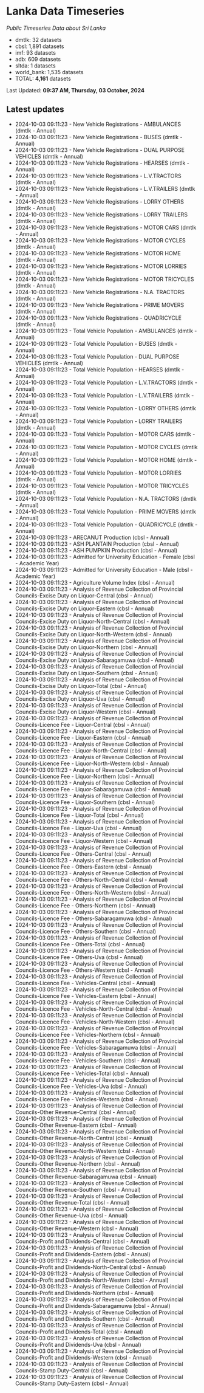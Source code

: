 # Lanka Data Timeseries
*Public Timeseries Data about Sri Lanka*

* dmtlk: 32 datasets
* cbsl: 1,891 datasets
* imf: 93 datasets
* adb: 609 datasets
* sltda: 1 datasets
* world_bank: 1,535 datasets
* TOTAL: **4,161** datasets

Last Updated: **09:37 AM, Thursday, 03 October, 2024**

## Latest updates

* 2024-10-03 09:11:23 - New Vehicle Registrations - AMBULANCES (dmtlk - Annual)
* 2024-10-03 09:11:23 - New Vehicle Registrations - BUSES (dmtlk - Annual)
* 2024-10-03 09:11:23 - New Vehicle Registrations - DUAL PURPOSE VEHICLES (dmtlk - Annual)
* 2024-10-03 09:11:23 - New Vehicle Registrations - HEARSES (dmtlk - Annual)
* 2024-10-03 09:11:23 - New Vehicle Registrations - L.V.TRACTORS (dmtlk - Annual)
* 2024-10-03 09:11:23 - New Vehicle Registrations - L.V.TRAILERS (dmtlk - Annual)
* 2024-10-03 09:11:23 - New Vehicle Registrations - LORRY OTHERS (dmtlk - Annual)
* 2024-10-03 09:11:23 - New Vehicle Registrations - LORRY TRAILERS (dmtlk - Annual)
* 2024-10-03 09:11:23 - New Vehicle Registrations - MOTOR CARS (dmtlk - Annual)
* 2024-10-03 09:11:23 - New Vehicle Registrations - MOTOR CYCLES (dmtlk - Annual)
* 2024-10-03 09:11:23 - New Vehicle Registrations - MOTOR HOME (dmtlk - Annual)
* 2024-10-03 09:11:23 - New Vehicle Registrations - MOTOR LORRIES (dmtlk - Annual)
* 2024-10-03 09:11:23 - New Vehicle Registrations - MOTOR TRICYCLES (dmtlk - Annual)
* 2024-10-03 09:11:23 - New Vehicle Registrations - N.A. TRACTORS (dmtlk - Annual)
* 2024-10-03 09:11:23 - New Vehicle Registrations - PRIME MOVERS (dmtlk - Annual)
* 2024-10-03 09:11:23 - New Vehicle Registrations - QUADRICYCLE (dmtlk - Annual)
* 2024-10-03 09:11:23 - Total Vehicle Population - AMBULANCES (dmtlk - Annual)
* 2024-10-03 09:11:23 - Total Vehicle Population - BUSES (dmtlk - Annual)
* 2024-10-03 09:11:23 - Total Vehicle Population - DUAL PURPOSE VEHICLES (dmtlk - Annual)
* 2024-10-03 09:11:23 - Total Vehicle Population - HEARSES (dmtlk - Annual)
* 2024-10-03 09:11:23 - Total Vehicle Population - L.V.TRACTORS (dmtlk - Annual)
* 2024-10-03 09:11:23 - Total Vehicle Population - L.V.TRAILERS (dmtlk - Annual)
* 2024-10-03 09:11:23 - Total Vehicle Population - LORRY OTHERS (dmtlk - Annual)
* 2024-10-03 09:11:23 - Total Vehicle Population - LORRY TRAILERS (dmtlk - Annual)
* 2024-10-03 09:11:23 - Total Vehicle Population - MOTOR CARS (dmtlk - Annual)
* 2024-10-03 09:11:23 - Total Vehicle Population - MOTOR CYCLES (dmtlk - Annual)
* 2024-10-03 09:11:23 - Total Vehicle Population - MOTOR HOME (dmtlk - Annual)
* 2024-10-03 09:11:23 - Total Vehicle Population - MOTOR LORRIES (dmtlk - Annual)
* 2024-10-03 09:11:23 - Total Vehicle Population - MOTOR TRICYCLES (dmtlk - Annual)
* 2024-10-03 09:11:23 - Total Vehicle Population - N.A. TRACTORS (dmtlk - Annual)
* 2024-10-03 09:11:23 - Total Vehicle Population - PRIME MOVERS (dmtlk - Annual)
* 2024-10-03 09:11:23 - Total Vehicle Population - QUADRICYCLE (dmtlk - Annual)
* 2024-10-03 09:11:23 - ARECANUT Production (cbsl - Annual)
* 2024-10-03 09:11:23 - ASH PLANTAIN Production (cbsl - Annual)
* 2024-10-03 09:11:23 - ASH PUMPKIN Production (cbsl - Annual)
* 2024-10-03 09:11:23 - Admitted for University Education - Female (cbsl - Academic Year)
* 2024-10-03 09:11:23 - Admitted for University Education - Male (cbsl - Academic Year)
* 2024-10-03 09:11:23 - Agriculture Volume Index (cbsl - Annual)
* 2024-10-03 09:11:23 - Analysis of Revenue Collection of Provincial Councils-Excise Duty on Liquor-Central (cbsl - Annual)
* 2024-10-03 09:11:23 - Analysis of Revenue Collection of Provincial Councils-Excise Duty on Liquor-Eastern (cbsl - Annual)
* 2024-10-03 09:11:23 - Analysis of Revenue Collection of Provincial Councils-Excise Duty on Liquor-North-Central (cbsl - Annual)
* 2024-10-03 09:11:23 - Analysis of Revenue Collection of Provincial Councils-Excise Duty on Liquor-North-Western (cbsl - Annual)
* 2024-10-03 09:11:23 - Analysis of Revenue Collection of Provincial Councils-Excise Duty on Liquor-Northern (cbsl - Annual)
* 2024-10-03 09:11:23 - Analysis of Revenue Collection of Provincial Councils-Excise Duty on Liquor-Sabaragamuwa (cbsl - Annual)
* 2024-10-03 09:11:23 - Analysis of Revenue Collection of Provincial Councils-Excise Duty on Liquor-Southern (cbsl - Annual)
* 2024-10-03 09:11:23 - Analysis of Revenue Collection of Provincial Councils-Excise Duty on Liquor-Total (cbsl - Annual)
* 2024-10-03 09:11:23 - Analysis of Revenue Collection of Provincial Councils-Excise Duty on Liquor-Uva (cbsl - Annual)
* 2024-10-03 09:11:23 - Analysis of Revenue Collection of Provincial Councils-Excise Duty on Liquor-Western (cbsl - Annual)
* 2024-10-03 09:11:23 - Analysis of Revenue Collection of Provincial Councils-Licence Fee - Liquor-Central (cbsl - Annual)
* 2024-10-03 09:11:23 - Analysis of Revenue Collection of Provincial Councils-Licence Fee - Liquor-Eastern (cbsl - Annual)
* 2024-10-03 09:11:23 - Analysis of Revenue Collection of Provincial Councils-Licence Fee - Liquor-North-Central (cbsl - Annual)
* 2024-10-03 09:11:23 - Analysis of Revenue Collection of Provincial Councils-Licence Fee - Liquor-North-Western (cbsl - Annual)
* 2024-10-03 09:11:23 - Analysis of Revenue Collection of Provincial Councils-Licence Fee - Liquor-Northern (cbsl - Annual)
* 2024-10-03 09:11:23 - Analysis of Revenue Collection of Provincial Councils-Licence Fee - Liquor-Sabaragamuwa (cbsl - Annual)
* 2024-10-03 09:11:23 - Analysis of Revenue Collection of Provincial Councils-Licence Fee - Liquor-Southern (cbsl - Annual)
* 2024-10-03 09:11:23 - Analysis of Revenue Collection of Provincial Councils-Licence Fee - Liquor-Total (cbsl - Annual)
* 2024-10-03 09:11:23 - Analysis of Revenue Collection of Provincial Councils-Licence Fee - Liquor-Uva (cbsl - Annual)
* 2024-10-03 09:11:23 - Analysis of Revenue Collection of Provincial Councils-Licence Fee - Liquor-Western (cbsl - Annual)
* 2024-10-03 09:11:23 - Analysis of Revenue Collection of Provincial Councils-Licence Fee - Others-Central (cbsl - Annual)
* 2024-10-03 09:11:23 - Analysis of Revenue Collection of Provincial Councils-Licence Fee - Others-Eastern (cbsl - Annual)
* 2024-10-03 09:11:23 - Analysis of Revenue Collection of Provincial Councils-Licence Fee - Others-North-Central (cbsl - Annual)
* 2024-10-03 09:11:23 - Analysis of Revenue Collection of Provincial Councils-Licence Fee - Others-North-Western (cbsl - Annual)
* 2024-10-03 09:11:23 - Analysis of Revenue Collection of Provincial Councils-Licence Fee - Others-Northern (cbsl - Annual)
* 2024-10-03 09:11:23 - Analysis of Revenue Collection of Provincial Councils-Licence Fee - Others-Sabaragamuwa (cbsl - Annual)
* 2024-10-03 09:11:23 - Analysis of Revenue Collection of Provincial Councils-Licence Fee - Others-Southern (cbsl - Annual)
* 2024-10-03 09:11:23 - Analysis of Revenue Collection of Provincial Councils-Licence Fee - Others-Total (cbsl - Annual)
* 2024-10-03 09:11:23 - Analysis of Revenue Collection of Provincial Councils-Licence Fee - Others-Uva (cbsl - Annual)
* 2024-10-03 09:11:23 - Analysis of Revenue Collection of Provincial Councils-Licence Fee - Others-Western (cbsl - Annual)
* 2024-10-03 09:11:23 - Analysis of Revenue Collection of Provincial Councils-Licence Fee - Vehicles-Central (cbsl - Annual)
* 2024-10-03 09:11:23 - Analysis of Revenue Collection of Provincial Councils-Licence Fee - Vehicles-Eastern (cbsl - Annual)
* 2024-10-03 09:11:23 - Analysis of Revenue Collection of Provincial Councils-Licence Fee - Vehicles-North-Central (cbsl - Annual)
* 2024-10-03 09:11:23 - Analysis of Revenue Collection of Provincial Councils-Licence Fee - Vehicles-North-Western (cbsl - Annual)
* 2024-10-03 09:11:23 - Analysis of Revenue Collection of Provincial Councils-Licence Fee - Vehicles-Northern (cbsl - Annual)
* 2024-10-03 09:11:23 - Analysis of Revenue Collection of Provincial Councils-Licence Fee - Vehicles-Sabaragamuwa (cbsl - Annual)
* 2024-10-03 09:11:23 - Analysis of Revenue Collection of Provincial Councils-Licence Fee - Vehicles-Southern (cbsl - Annual)
* 2024-10-03 09:11:23 - Analysis of Revenue Collection of Provincial Councils-Licence Fee - Vehicles-Total (cbsl - Annual)
* 2024-10-03 09:11:23 - Analysis of Revenue Collection of Provincial Councils-Licence Fee - Vehicles-Uva (cbsl - Annual)
* 2024-10-03 09:11:23 - Analysis of Revenue Collection of Provincial Councils-Licence Fee - Vehicles-Western (cbsl - Annual)
* 2024-10-03 09:11:23 - Analysis of Revenue Collection of Provincial Councils-Other Revenue-Central (cbsl - Annual)
* 2024-10-03 09:11:23 - Analysis of Revenue Collection of Provincial Councils-Other Revenue-Eastern (cbsl - Annual)
* 2024-10-03 09:11:23 - Analysis of Revenue Collection of Provincial Councils-Other Revenue-North-Central (cbsl - Annual)
* 2024-10-03 09:11:23 - Analysis of Revenue Collection of Provincial Councils-Other Revenue-North-Western (cbsl - Annual)
* 2024-10-03 09:11:23 - Analysis of Revenue Collection of Provincial Councils-Other Revenue-Northern (cbsl - Annual)
* 2024-10-03 09:11:23 - Analysis of Revenue Collection of Provincial Councils-Other Revenue-Sabaragamuwa (cbsl - Annual)
* 2024-10-03 09:11:23 - Analysis of Revenue Collection of Provincial Councils-Other Revenue-Southern (cbsl - Annual)
* 2024-10-03 09:11:23 - Analysis of Revenue Collection of Provincial Councils-Other Revenue-Total (cbsl - Annual)
* 2024-10-03 09:11:23 - Analysis of Revenue Collection of Provincial Councils-Other Revenue-Uva (cbsl - Annual)
* 2024-10-03 09:11:23 - Analysis of Revenue Collection of Provincial Councils-Other Revenue-Western (cbsl - Annual)
* 2024-10-03 09:11:23 - Analysis of Revenue Collection of Provincial Councils-Profit and Dividends-Central (cbsl - Annual)
* 2024-10-03 09:11:23 - Analysis of Revenue Collection of Provincial Councils-Profit and Dividends-Eastern (cbsl - Annual)
* 2024-10-03 09:11:23 - Analysis of Revenue Collection of Provincial Councils-Profit and Dividends-North-Central (cbsl - Annual)
* 2024-10-03 09:11:23 - Analysis of Revenue Collection of Provincial Councils-Profit and Dividends-North-Western (cbsl - Annual)
* 2024-10-03 09:11:23 - Analysis of Revenue Collection of Provincial Councils-Profit and Dividends-Northern (cbsl - Annual)
* 2024-10-03 09:11:23 - Analysis of Revenue Collection of Provincial Councils-Profit and Dividends-Sabaragamuwa (cbsl - Annual)
* 2024-10-03 09:11:23 - Analysis of Revenue Collection of Provincial Councils-Profit and Dividends-Southern (cbsl - Annual)
* 2024-10-03 09:11:23 - Analysis of Revenue Collection of Provincial Councils-Profit and Dividends-Total (cbsl - Annual)
* 2024-10-03 09:11:23 - Analysis of Revenue Collection of Provincial Councils-Profit and Dividends-Uva (cbsl - Annual)
* 2024-10-03 09:11:23 - Analysis of Revenue Collection of Provincial Councils-Profit and Dividends-Western (cbsl - Annual)
* 2024-10-03 09:11:23 - Analysis of Revenue Collection of Provincial Councils-Stamp Duty-Central (cbsl - Annual)
* 2024-10-03 09:11:23 - Analysis of Revenue Collection of Provincial Councils-Stamp Duty-Eastern (cbsl - Annual)